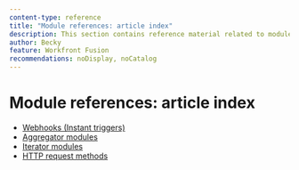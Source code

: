 ```yaml
---
content-type: reference
title: "Module references: article index"
description: This section contains reference material related to modules in Adobe Workfront Fusion.
author: Becky
feature: Workfront Fusion
recommendations: noDisplay, noCatalog
---
```

# Module references: article index

* [Webhooks (Instant triggers)](/help/workfront-fusion/references/modules/webhooks-reference.md)
* [Aggregator modules](/help/workfront-fusion/references/modules/aggregator-module.md)
* [Iterator modules](/help/workfront-fusion/references/modules/iterator-module.md)
* [HTTP request methods](/help/workfront-fusion/references/modules/http-request-methods.md)

